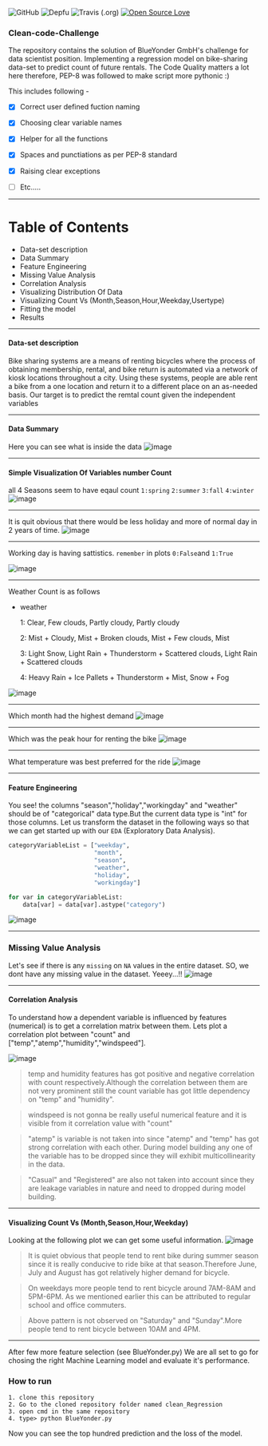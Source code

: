 ![GitHub](https://img.shields.io/github/license/mashape/apistatus.svg) ![Depfu](https://img.shields.io/depfu/depfu/example-ruby.svg) 
![Travis (.org)](https://img.shields.io/travis/:user/:repo.svg) [![Open Source Love](https://badges.frapsoft.com/os/v1/open-source.svg?v=103)](https://github.com/ellerbrock/open-source-badges/)

### Clean-code-Challenge
The repository contains the solution of BlueYonder GmbH's challenge for data scientist position. Implementing a regression model on bike-sharing data-set to predict count of future rentals. The Code Quality matters a lot here therefore, PEP-8 was followed to make script more pythonic :)


This includes following - 
- [x] Correct user defined fuction naming
- [x] Choosing clear variable names
- [x] Helper for all the functions 
- [x] Spaces and punctiations as per PEP-8 standard 
- [x] Raising clear exceptions 
- [ ]  Etc.....



***
Table of Contents
=================
* Data-set description 
* Data Summary
* Feature Engineering
* Missing Value Analysis
* Correlation Analysis
* Visualizing Distribution Of Data
* Visualizing Count Vs (Month,Season,Hour,Weekday,Usertype)
* Fitting the model 
* Results
***
#### Data-set description 
Bike sharing systems are a means of renting bicycles where the process of obtaining membership, rental, and bike return is automated via a network of kiosk locations throughout a city. Using these systems, people are able rent a bike from a one location and return it to a different place on an as-needed basis. Our target is to predict the remtal count given the independent variables
***
#### Data Summary

Here you can see what is inside the data
![image](https://github.com/nirajdevpandey/Clean-code-Challenge/blob/master/plots/Screenshot%20from%202019-02-01%2015-37-37.png)
***
#### Simple Visualization Of Variables number Count
all 4 Seasons seem to have eqaul count
`1:spring`
`2:summer`
`3:fall`
`4:winter`
![image](https://github.com/nirajdevpandey/Clean-code-Challenge/blob/master/plots/season_count.png)
***
It is quit obvious that there would be less holiday and more of normal day in 2 years of time. 
![image](https://github.com/nirajdevpandey/Clean-code-Challenge/blob/master/plots/holiday-vs-count.png)
***
Working day is having sattistics. `remember` in plots `0:False`and `1:True`

![image](https://github.com/nirajdevpandey/Clean-code-Challenge/blob/master/plots/working_day-vs-count.png)

***
Weather Count is as follows 
* weather

  1: Clear, Few clouds, Partly cloudy, Partly cloudy
  
  2: Mist + Cloudy, Mist + Broken clouds, Mist + Few clouds, Mist
  
  3: Light Snow, Light Rain + Thunderstorm + Scattered clouds, Light Rain + Scattered clouds
  
  4: Heavy Rain + Ice Pallets + Thunderstorm + Mist, Snow + Fog


![image](https://github.com/nirajdevpandey/Clean-code-Challenge/blob/master/plots/weather-vs-count.png)
***
Which month had the highest demand 
![image](https://github.com/nirajdevpandey/Clean-code-Challenge/blob/master/plots/month-vs-count.png)
***
Which was the peak hour for renting the bike
![image](https://github.com/nirajdevpandey/Clean-code-Challenge/blob/master/plots/hour-vs-count.png)
***
What temperature was best preferred for the ride
![image](https://github.com/nirajdevpandey/Clean-code-Challenge/blob/master/plots/temp-vs-count.png)
***


#### Feature Engineering
You see! the columns "season","holiday","workingday" and "weather" should be of "categorical" data type.But the current data type is "int" for those columns. Let us transform the dataset in the following ways so that we can get started up with our `EDA` (Exploratory Data Analysis). 
```python
categoryVariableList = ["weekday",
                        "month",
                        "season",
                        "weather",
                        "holiday",
                        "workingday"]

for var in categoryVariableList:
    data[var] = data[var].astype("category")
```
![image](https://github.com/nirajdevpandey/Clean-code-Challenge/blob/master/plots/data_types.png)
***
### Missing Value Analysis
Let's see if there is any `missing` on `NA` values in the entire dataset. SO, we dont have any missing value in the dataset. Yeeey...!!
![image](https://github.com/nirajdevpandey/Clean-code-Challenge/blob/master/plots/missing_values.png)

***
#### Correlation Analysis

To understand how a dependent variable is influenced by features (numerical) is to get a correlation matrix between them. Lets plot a correlation plot between "count" and ["temp","atemp","humidity","windspeed"].

![image](https://github.com/nirajdevpandey/Clean-code-Challenge/blob/master/plots/corelation_mat.png)

>temp and humidity features has got positive and negative correlation with count respectively.Although the correlation between them are not very prominent still the count variable has got little dependency on "temp" and "humidity".

>windspeed is not gonna be really useful numerical feature and it is visible from it correlation value with "count"

>"atemp" is variable is not taken into since "atemp" and "temp" has got strong correlation with each other. During model building any one of the variable has to be dropped since they will exhibit multicollinearity in the data.

>"Casual" and "Registered" are also not taken into account since they are leakage variables in nature and need to dropped during model building.
***
#### Visualizing Count Vs (Month,Season,Hour,Weekday)
Looking at the following plot we can get some useful information. 
![image](https://github.com/nirajdevpandey/Clean-code-Challenge/blob/master/plots/count%20vs%20xyz.png)

>It is quiet obvious that people tend to rent bike during summer season since it is really conducive to ride bike at that season.Therefore June, July and August has got relatively higher demand for bicycle.

>On weekdays more people tend to rent bicycle around 7AM-8AM and 5PM-6PM. As we mentioned earlier this can be attributed to regular school and office commuters.

>Above pattern is not observed on "Saturday" and "Sunday".More people tend to rent bicycle between 10AM and 4PM.
***

After few more feature selection (see BlueYonder.py) We are all set to go for chosing the right Machine Learning model and evaluate it's performance. 

### How to run
```
1. clone this repository
2. Go to the cloned repository folder named clean_Regression 
3. open cmd in the same repository
4. type> python BlueYonder.py
```
Now you can see the top hundred prediction and the loss of the model.
